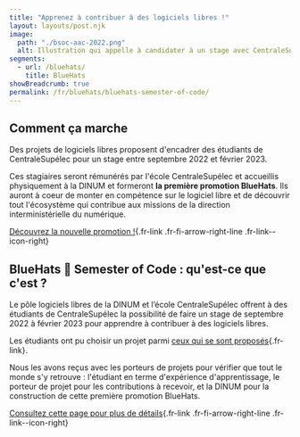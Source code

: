 ```yaml
---
title: "Apprenez à contribuer à des logiciels libres !"
layout: layouts/post.njk
image:
  path: "./bsoc-aac-2022.png"
  alt: Illustration qui appelle à candidater à un stage avec CentraleSupélec sur l'un des nombreux projets et contient l'adresse du site et du compte twitter
segments:
  - url: /bluehats/
    title: BlueHats
showBreadcrumb: true
permalink: /fr/bluehats/bluehats-semester-of-code/
---
```

## Comment ça marche

Des projets de logiciels libres proposent d'encadrer des étudiants de CentraleSupélec pour un stage entre septembre 2022 et février 2023.

Ces stagiaires seront rémunérés par l'école CentraleSupélec et accueillis physiquement à la DINUM et formeront <strong>la première promotion BlueHats</strong>.  Ils auront à coeur de monter en compétence sur le logiciel libre et de découvrir tout l'écosystème qui contribue aux missions de la direction interministérielle du numérique.</p>

[Découvrez la nouvelle promotion !](/fr/bluehats/bsoc-promotion-2022/){.fr-link .fr-fi-arrow-right-line .fr-link--icon-right}

## BlueHats 🧢 Semester of Code : qu'est-ce que c'est ?

Le pôle logiciels libres de la DINUM et l’école CentraleSupélec offrent à des étudiants de CentraleSupélec la possibilité de faire un stage de septembre 2022 à février 2023 pour apprendre à contribuer à des logiciels libres.

Les étudiants ont pu choisir un projet parmi [ceux qui se sont proposés](/fr/bluehats/bsoc-contributions-2022/){.fr-link}.

Nous les avons reçus avec les porteurs de projets pour vérifier que tout le monde s'y retrouve : l'étudiant en terme d'expérience d'apprentissage, le porteur de projet pour les contributions à recevoir, et la DINUM pour la construction de cette première promotion BlueHats.

[Consultez cette page pour plus de détails](/fr/bluehats/bsoc-presentation-2022/){.fr-link .fr-fi-arrow-right-line .fr-link--icon-right}
